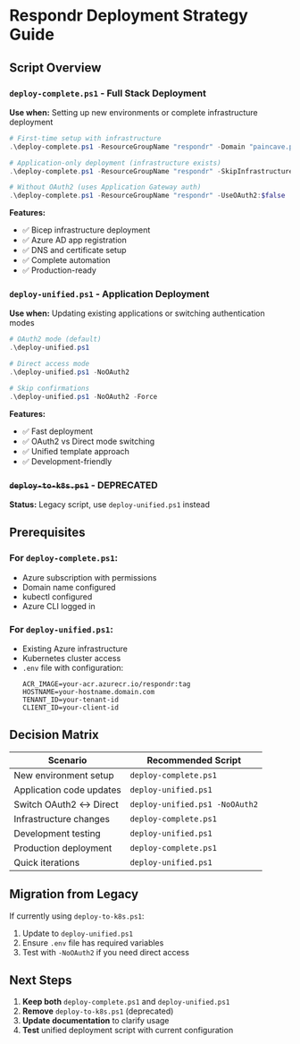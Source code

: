 # Respondr Deployment Strategy Guide

## Script Overview

### `deploy-complete.ps1` - Full Stack Deployment
**Use when:** Setting up new environments or complete infrastructure deployment

```powershell
# First-time setup with infrastructure
.\deploy-complete.ps1 -ResourceGroupName "respondr" -Domain "paincave.pro"

# Application-only deployment (infrastructure exists)
.\deploy-complete.ps1 -ResourceGroupName "respondr" -SkipInfrastructure

# Without OAuth2 (uses Application Gateway auth)
.\deploy-complete.ps1 -ResourceGroupName "respondr" -UseOAuth2:$false
```

**Features:**
- ✅ Bicep infrastructure deployment
- ✅ Azure AD app registration
- ✅ DNS and certificate setup
- ✅ Complete automation
- ✅ Production-ready

### `deploy-unified.ps1` - Application Deployment
**Use when:** Updating existing applications or switching authentication modes

```powershell
# OAuth2 mode (default)
.\deploy-unified.ps1

# Direct access mode
.\deploy-unified.ps1 -NoOAuth2

# Skip confirmations
.\deploy-unified.ps1 -NoOAuth2 -Force
```

**Features:**
- ✅ Fast deployment
- ✅ OAuth2 vs Direct mode switching
- ✅ Unified template approach
- ✅ Development-friendly

### ~~`deploy-to-k8s.ps1`~~ - DEPRECATED
**Status:** Legacy script, use `deploy-unified.ps1` instead

## Prerequisites

### For `deploy-complete.ps1`:
- Azure subscription with permissions
- Domain name configured
- kubectl configured
- Azure CLI logged in

### For `deploy-unified.ps1`:
- Existing Azure infrastructure
- Kubernetes cluster access
- `.env` file with configuration:
  ```
  ACR_IMAGE=your-acr.azurecr.io/respondr:tag
  HOSTNAME=your-hostname.domain.com
  TENANT_ID=your-tenant-id
  CLIENT_ID=your-client-id
  ```

## Decision Matrix

| Scenario | Recommended Script |
|----------|-------------------|
| New environment setup | `deploy-complete.ps1` |
| Application code updates | `deploy-unified.ps1` |
| Switch OAuth2 ↔ Direct | `deploy-unified.ps1 -NoOAuth2` |
| Infrastructure changes | `deploy-complete.ps1` |
| Development testing | `deploy-unified.ps1` |
| Production deployment | `deploy-complete.ps1` |
| Quick iterations | `deploy-unified.ps1` |

## Migration from Legacy

If currently using `deploy-to-k8s.ps1`:
1. Update to `deploy-unified.ps1`
2. Ensure `.env` file has required variables
3. Test with `-NoOAuth2` if you need direct access

## Next Steps

1. **Keep both** `deploy-complete.ps1` and `deploy-unified.ps1`
2. **Remove** `deploy-to-k8s.ps1` (deprecated)
3. **Update documentation** to clarify usage
4. **Test** unified deployment script with current configuration
